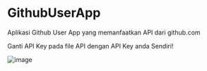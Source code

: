 # GithubUserApp
Aplikasi Github User App yang memanfaatkan API dari github.com


Ganti API Key pada file API dengan API Key anda Sendiri!

![image](https://github.com/sensze/GithubUserApp/assets/89537572/5705ca1d-f700-4c87-8aef-b8c9e0e972b2)
